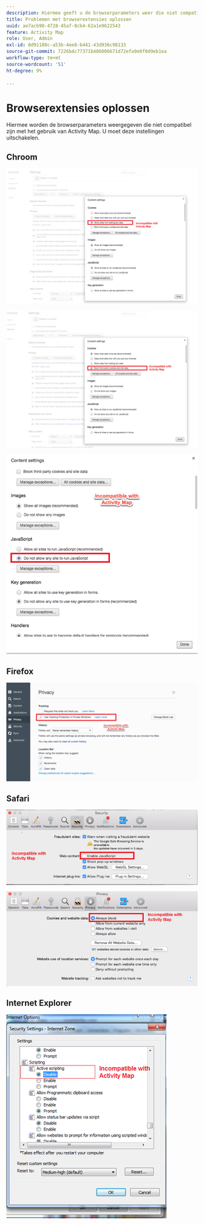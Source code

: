 ```yaml
---
description: Hiermee geeft u de browserparameters weer die niet compatibel zijn met het gebruik van Activity Map. U moet deze instellingen uitschakelen.
title: Problemen met browserextensies oplossen
uuid: ae7acb98-4728-45af-8cb4-62a1e9622543
feature: Activity Map
role: User, Admin
exl-id: 0d91180c-a53b-4ee8-b441-43d936c98133
source-git-commit: 7226b4c77371b486006671d72efa9e0f0d9eb1ea
workflow-type: tm+mt
source-wordcount: '51'
ht-degree: 9%

---
```


# Browserextensies oplossen

Hiermee worden de browserparameters weergegeven die niet compatibel zijn met het gebruik van Activity Map. U moet deze instellingen uitschakelen.

## Chroom

![](assets/Chrome1.png)

![](assets/Chrome2.png)

![](assets/Chrome3.png)

## Firefox

![](assets/Firefox.png)

## Safari

![](assets/Safari1.png)

![](assets/Safari2.png)

## Internet Explorer

![](assets/IE1.png)
